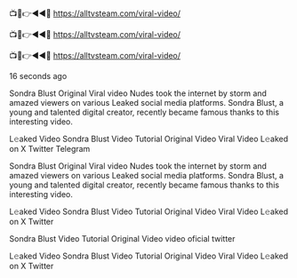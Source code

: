 
📺📱👉◄◄🔴  https://alltvsteam.com/viral-video/

📺📱👉◄◄🔴  https://alltvsteam.com/viral-video/

📺📱👉◄◄🔴  https://alltvsteam.com/viral-video/

16 seconds ago

Sondra Blust Original Viral video Nudes took the internet by storm and amazed viewers on various Leaked social media platforms. Sondra Blust, a young and talented digital creator, recently became famous thanks to this interesting video.

L𝚎aked Video Sondra Blust Video Tutorial Original Video Viral Video L𝚎aked on X Twitter Telegram

Sondra Blust Original Viral video Nudes took the internet by storm and amazed viewers on various Leaked social media platforms. Sondra Blust, a young and talented digital creator, recently became famous thanks to this interesting video.

L𝚎aked Video Sondra Blust Video Tutorial Original Video Viral Video L𝚎aked on X Twitter

Sondra Blust Video Tutorial Original Video video oficial twitter

L𝚎aked Video Sondra Blust Video Tutorial Original Video Viral Video L𝚎aked on X Twitter


